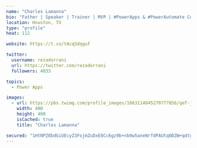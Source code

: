 ```yaml
---
name: "Charles Lamanna"
bio: "Father | Speaker | Trainer | MVP | #PowerApps & #PowerAutomate Community Super User | YouTuber Right-pointing triangle http://youtube.com/c/rezadorrani | Learn - Share - Clockwise rightwards and leftwards open circle arrows"
location: Houston, TX
type: "profile"
heat: 112

website: https://t.co/tAcqSdqguf

twitter:
  username: rezadorrani
  url: https://twitter.com/rezadorrani
  followers: 4033

topics:
  - Power Apps

images:
  - url: https://pbs.twimg.com/profile_images/1063114045270777856/qeT-jpWr_400x400.jpg
    width: 400
    height: 400
    isCached: true
    title: "Charles Lamanna"

secured: "1HtNPZ8bdGiUEcyZ3FojmZuDxE8Cc6gz9b+nb0w5aneNrfdPAUtq0DZW+q4tgR+EKhx0EPaFUKYT4IbQTdCbfvRFiiRMcc7xrm6shmfi8GHEn9NqnkIrMjcb+GsBNb5mFSuV4EvUiZl6uC36ei3vJknnUNX2IW4IOI8XOScBa8h7oNz88qFGuch25Cofz8L85diEjimY1NNZuc53xw9XP7OAL/gxtW+Sv1LVCGpOekrTDG0za8MjgZAAdWUFt3foZl4Ckrk3EXEphPGCQ9vZ45TXnyCit5mQZFQAgj7mnCHdPBt2q8ymDdDLZPEgWvr/ijSWQ+L5ZzQ07jEu8n5tnwJYmqEKrmH4xSBmmkKW6rxfK5TZ+WPqc0mNOtCcOEIBEmG74ZEwEHtFfg2BFzmUcJ8lv/xnWC5zJpLzbtug7U4=;NTontd9h4TUvVJjrwHBhzA=="
---
```


